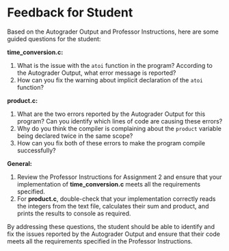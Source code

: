 # Feedback for Student

Based on the Autograder Output and Professor Instructions, here are some guided questions for the student:

**time_conversion.c:**

1. What is the issue with the `atoi` function in the program? According to the Autograder Output, what error message is reported?
2. How can you fix the warning about implicit declaration of the `atoi` function?

**product.c:**

1. What are the two errors reported by the Autograder Output for this program? Can you identify which lines of code are causing these errors?
2. Why do you think the compiler is complaining about the `product` variable being declared twice in the same scope?
3. How can you fix both of these errors to make the program compile successfully?

**General:**

1. Review the Professor Instructions for Assignment 2 and ensure that your implementation of **time_conversion.c** meets all the requirements specified.
2. For **product.c**, double-check that your implementation correctly reads the integers from the text file, calculates their sum and product, and prints the results to console as required.

By addressing these questions, the student should be able to identify and fix the issues reported by the Autograder Output and ensure that their code meets all the requirements specified in the Professor Instructions.

